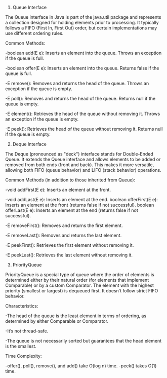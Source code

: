 1. Queue Interface

The Queue interface in Java is part of the java.util package and represents a collection designed for holding elements prior to processing. It typically follows a FIFO (First In, First Out) order, but certain implementations may use different ordering rules.

Common Methods:

-boolean add(E e): Inserts an element into the queue. Throws an exception if the queue is full.

-boolean offer(E e): Inserts an element into the queue. Returns false if the queue is full.

-E remove(): Removes and returns the head of the queue. Throws an exception if the queue is empty.

-E poll(): Removes and returns the head of the queue. Returns null if the queue is empty.

-E element(): Retrieves the head of the queue without removing it. Throws an exception if the queue is empty.

-E peek(): Retrieves the head of the queue without removing it. Returns null if the queue is empty.



2. Deque Interface

The Deque (pronounced as "deck") interface stands for Double-Ended Queue. It extends the Queue interface and allows elements to be added or removed from both ends (front and back). This makes it more versatile, allowing both FIFO (queue behavior) and LIFO (stack behavior) operations.

Common Methods (in addition to those inherited from Queue):

-void addFirst(E e): Inserts an element at the front.

-void addLast(E e): Inserts an element at the end.
boolean offerFirst(E e): Inserts an element at the front (returns false if not successful).
boolean offerLast(E e): Inserts an element at the end (returns false if not successful).

-E removeFirst(): Removes and returns the first element.

-E removeLast(): Removes and returns the last element.

-E peekFirst(): Retrieves the first element without removing it.

-E peekLast(): Retrieves the last element without removing it.



3. PriorityQueue

PriorityQueue is a special type of queue where the order of elements is determined either by their natural order (for elements that implement Comparable) or by a custom Comparator. The element with the highest priority (smallest or largest) is dequeued first. It doesn’t follow strict FIFO behavior.

Characteristics:

-The head of the queue is the least element in terms of ordering, as determined by either Comparable or Comparator.

-It’s not thread-safe.

-The queue is not necessarily sorted but guarantees that the head element is the smallest.

Time Complexity:

-offer(), poll(), remove(), and add() take O(log n) time.
-peek() takes O(1) time.

